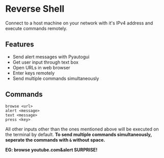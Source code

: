 # Reverse Shell

Connect to a host machine on your network with it's IPv4 address and execute commands remotely. 

## Features

- Send alert messages with Pyautogui
- Get user input through text box
- Open URLs in web browser
- Enter keys remotely
- Send multiple commands simultaneously 

## Commands

```
browse <url> 
alert <message>
text <message>
press <key> 
```
All other inputs other than the ones mentioned above will be executed on the terminal by default.
**To send multiple commands simultaneously, seperate the commands with `&` without space.**

**EG: browse youtube.com&alert SURPRISE!**
